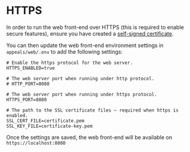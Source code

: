# HTTPS

In order to run the web front-end over HTTPS (this is required to enable secure features), ensure you have created a [self-signed certificate](cert.md).

You can then update the web front-end environment settings in `appeals/web/.env` to add the following settings:

```shell
# Enable the https protocol for the web server.
HTTPS_ENABLED=true

# The web server port when running under http protocol.
# HTTP_PORT=8080

# The web server port when running under https protocol.
HTTPS_PORT=8080

# The path to the SSL certificate files – required when https is enabled.
SSL_CERT_FILE=certificate.pem
SSL_KEY_FILE=certificate-key.pem
```

Once the settings are saved, the web front-end will be available on `https://localhost:8080`
